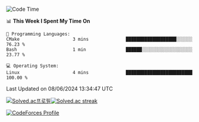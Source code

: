 
<!--START_SECTION:waka-->
![Code Time](http://img.shields.io/badge/Code%20Time-3%2C502%20hrs%2047%20mins-blue)

📊 **This Week I Spent My Time On** 

```text
💬 Programming Languages: 
CMake                    3 mins              ███████████████████░░░░░░   76.23 % 
Bash                     1 min               ██████░░░░░░░░░░░░░░░░░░░   23.77 % 

💻 Operating System: 
Linux                    4 mins              █████████████████████████   100.00 % 
```


 Last Updated on 08/06/2024 13:34:47 UTC
<!--END_SECTION:waka-->


[![Solved.ac프로필](http://mazassumnida.wtf/api/generate_badge?boj=hckim96)](https://solved.ac/hckim96)[![Solved.ac streak](http://mazandi.herokuapp.com/api?handle=hckim96&theme=dark)](https://solved.ac/hckim96)


[![CodeForces Profile](https://cf.leed.at?id=hckim96)](https://codeforces.com/profile/hckim96)

